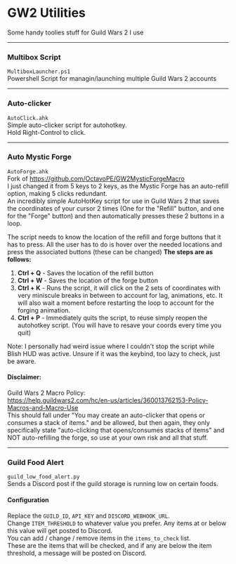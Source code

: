 # GW2 Utilities
Some handy toolies stuff for Guild Wars 2 I use

---

### Multibox Script
`MultiboxLauncher.ps1`  
Powershell Script for managin/launching multiple Guild Wars 2 accounts

---

### Auto-clicker
`AutoClick.ahk`  
Simple auto-clicker script for autohotkey.  
Hold Right-Control to click.

---

### Auto Mystic Forge
`AutoForge.ahk`  
Fork of https://github.com/OctavoPE/GW2MysticForgeMacro  
I just changed it from 5 keys to 2 keys, as the Mystic Forge has an auto-refill option, making 5 clicks redundant.  
An incredibly simple AutoHotKey script for use in Guild Wars 2 that saves the coordinates of your cursor 2 times (One for the "Refill" button, and one for the "Forge" button) and then automatically presses these 2 buttons in a loop.

The script needs to know the location of the refill and forge buttons that it has to press.
All the user has to do is hover over the needed locations and press the associated buttons (these can be changed)
**The steps are as follows:**
1. **Ctrl + Q** - Saves the location of the refill button
2. **Ctrl + W** - Saves the location of the forge button
6. **Ctrl + K** - Runs the script, it will click on the 2 sets of coordinates with very miniscule breaks in between to account for lag, animations, etc. It will also wait a moment before restarting the loop to account for the forging animation.
7. **Ctrl + P** - Immediately quits the script, to reuse simply reopen the autohotkey script. (You will have to resave your coords every time you quit)

Note: I personally had weird issue where I couldn't stop the script while Blish HUD was active. Unsure if it was the keybind, too lazy to check, just be aware.

#### Disclaimer:
Guild Wars 2 Macro Policy:  
https://help.guildwars2.com/hc/en-us/articles/360013762153-Policy-Macros-and-Macro-Use  
This should fall under "You may create an auto-clicker that opens or consumes a stack of items." and be allowed, but then again, they only specifically state "auto-clicking that opens/consumes stacks of items" and NOT auto-refilling the forge, so use at your own risk and all that stuff.

---

### Guild Food Alert
`guild_low_food_alert.py`  
Sends a Discord post if the guild storage is running low on certain foods.
#### Configuration
Replace the `GUILD_ID`, `API_KEY` and `DISCORD_WEBHOOK_URL`.  
Change `ITEM_THRESHOLD` to whatever value you prefer. Any items at or below this value will get posted to Discord.  
You can add / change / remove items in the `items_to_check` list.  
These are the items that will be checked, and if any are below the item threshold, a message will be posted on Discord.
